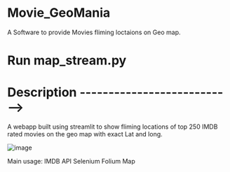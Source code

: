 # Movie_GeoMania
A Software to provide Movies fliming loctaions on Geo map.

# Run map_stream.py 

# Description --------------------------->

A webapp built using streamlit to show fliming locations of top 250 IMDB rated movies on the geo map with exact Lat and long.



![image](https://user-images.githubusercontent.com/67000746/204199913-f9d5af2a-fc4f-4de4-b54a-cd239f24b2da.png)

Main usage: 
  IMDB API
  Selenium
  Folium Map
  
  
